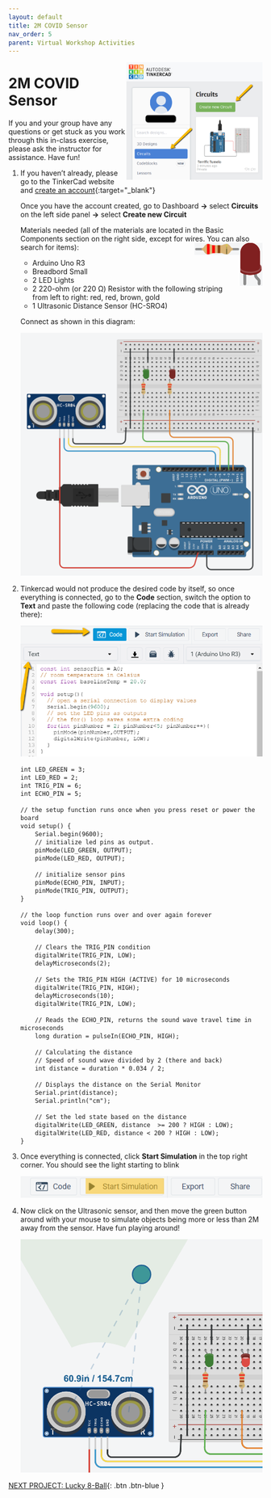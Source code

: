 ```yaml
---
layout: default
title: 2M COVID Sensor
nav_order: 5
parent: Virtual Workshop Activities
---
```

<img src="..\images\virtual_workshops\2M_covid_sensor\tinkercad_account.png" alt="tinkercad account" style="float:right;width:270px;">

# 2M COVID Sensor

If you and your group have any questions or get stuck as you work through this in-class exercise, please ask the instructor for assistance.  Have fun!

1.  If you haven’t already, please go to the TinkerCad website and [create an account](https://www.tinkercad.com/){:target="_blank"}

    Once you have the account created, go to Dashboard **->** select **Circuits** on the left side panel **->** select **Create new Circuit**

    Materials needed (all of the materials are located in the Basic Components section on the right side, except for wires. You can also search for items):
    <img src="..\images\virtual_workshops\hello_world\led_cartoon.png" alt="led" style="float:right;width:45px;">
    <img src="..\images\virtual_workshops\hello_world\resistor_cartoon.png" alt="resistor" style="float:right;width:90px;">
    - Arduino Uno R3
    - Breadbord Small
    - 2 LED Lights
    - 2 220-ohm (or 220 &Omega;) Resistor with the following striping from left to right: red, red, brown, gold
    - 1 Ultrasonic Distance Sensor (HC-SRO4)
    
    Connect as shown in this diagram:

    <img src="..\images\virtual_workshops\2M_covid_sensor\breadboard_schematic.png" alt="breadboard" style="width:480px;">

2.  Tinkercad would not produce the desired code by itself, so once everything is connected, go to the **Code** section, switch the option to **Text** and paste the following code (replacing the code that is already there):

    <img src="..\images\virtual_workshops\2M_covid_sensor\code.png" alt="code" style="width:480px;">

    ```
    int LED_GREEN = 3;
    int LED_RED = 2;
    int TRIG_PIN = 6;
    int ECHO_PIN = 5;

    // the setup function runs once when you press reset or power the board
    void setup() {
        Serial.begin(9600);
        // initialize led pins as output.
        pinMode(LED_GREEN, OUTPUT);
        pinMode(LED_RED, OUTPUT);

        // initialize sensor pins
        pinMode(ECHO_PIN, INPUT);
        pinMode(TRIG_PIN, OUTPUT);
    }

    // the loop function runs over and over again forever
    void loop() {
        delay(300);

        // Clears the TRIG_PIN condition
        digitalWrite(TRIG_PIN, LOW);
        delayMicroseconds(2);

        // Sets the TRIG_PIN HIGH (ACTIVE) for 10 microseconds
        digitalWrite(TRIG_PIN, HIGH);
        delayMicroseconds(10);
        digitalWrite(TRIG_PIN, LOW);

        // Reads the ECHO_PIN, returns the sound wave travel time in microseconds
        long duration = pulseIn(ECHO_PIN, HIGH);

        // Calculating the distance
        // Speed of sound wave divided by 2 (there and back)
        int distance = duration * 0.034 / 2; 

        // Displays the distance on the Serial Monitor
        Serial.print(distance);
        Serial.println("cm");

        // Set the led state based on the distance
        digitalWrite(LED_GREEN, distance  >= 200 ? HIGH : LOW);
        digitalWrite(LED_RED, distance < 200 ? HIGH : LOW);
    }
    ```

3.  Once everything is connected, click **Start Simulation** in the top right corner. You should see the light starting to blink

    <img src="..\images\virtual_workshops\2M_covid_sensor\simulation.png" alt="simulation" style="width:480px;">

4.  Now click on the Ultrasonic sensor, and then move the green button around with your mouse to simulate objects being more or less than 2M away from the sensor. Have fun playing around!

    <img src="..\images\virtual_workshops\2M_covid_sensor\breadboard_in_action.png" alt="breadboard demonstration" style="width:480px;">

[NEXT PROJECT: Lucky 8-Ball](lucky_8-ball.html){: .btn .btn-blue }
